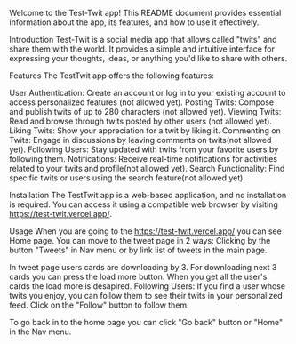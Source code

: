 Welcome to the Test-Twit app! This README document provides essential information about the app, its features, and how to use it effectively.

Introduction
Test-Twit is a social media app that allows called "twits" and share them with the world. It provides a simple and intuitive interface for expressing your thoughts, ideas, or anything you'd like to share with others.

Features
The TestTwit app offers the following features:

User Authentication: Create an account or log in to your existing account to access personalized features (not allowed yet).
Posting Twits: Compose and publish twits of up to 280 characters (not allowed yet).
Viewing Twits: Read and browse through twits posted by other users (not allowed yet).
Liking Twits: Show your appreciation for a twit by liking it.
Commenting on Twits: Engage in discussions by leaving comments on twits(not allowed yet).
Following Users: Stay updated with twits from your favorite users by following them.
Notifications: Receive real-time notifications for activities related to your twits and profile(not allowed yet).
Search Functionality: Find specific twits or users using the search feature(not allowed yet).

Installation
The TestTwit app is a web-based application, and no installation is required. You can access it using a compatible web browser by visiting https://test-twit.vercel.app/.

Usage
When you are going to the https://test-twit.vercel.app/ you can see Home page. You can move to the tweet page in 2 ways:
Clicking by the button "Tweets" in Nav menu or by link list of tweets in the main page.

In tweet page users cards are downloading by 3. For downloading next 3 cards you can press the load more button. When you get all the user's cards the load more is desapired.
Following Users: If you find a user whose twits you enjoy, you can follow them to see their twits in your personalized feed. Click on the "Follow" button to follow them.

To go back in to the home page you can click "Go back" button or "Home" in the Nav menu.